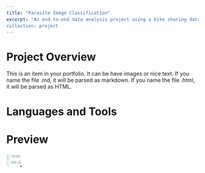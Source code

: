 ```yaml
---
title: "Parasite Image Classification"
excerpt: "An end-to-end data analysis project using a bike sharing dataset from Kaggle. Includes data wrangling, EDA, visualization, and dashboard creation.
collection: project
---
```


# Project Overview
This is an item in your portfolio. It can be have images or nice text. If you name the file .md, it will be parsed as markdown. If you name the file .html, it will be parsed as HTML. 

# Languages and Tools

# Preview
<img src="/files/Dashboard.gif" width="40" height="40" />